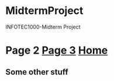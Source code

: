 # MidtermProject
INFOTEC1000-Midterm Project
# Page 2 [Page 3](Page3.md) [Home](README.md)
## Some other stuff
